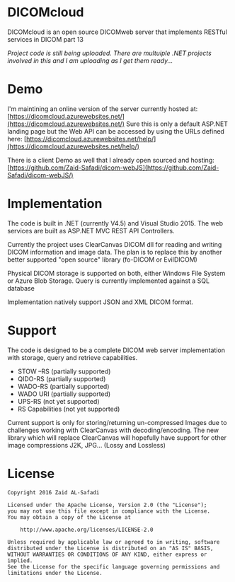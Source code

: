 # DICOMcloud
DICOMcloud is an open source DICOMweb server that implements RESTful services in DICOM part 13

*Project code is still being uploaded. There are multuiple .NET projects involved in this and I am uploading as I get them ready...*

# Demo
I'm maintining an online version of the server currently hosted at: 
[https://dicomcloud.azurewebsites.net/](https://dicomcloud.azurewebsites.net/)
Sure this is only a default ASP.NET landing page but the Web API can be accessed by using the URLs defined here:
[https://dicomcloud.azurewebsites.net/help/](https://dicomcloud.azurewebsites.net/help/)

There is a client Demo as well that I already open sourced and hosting:
[https://github.com/Zaid-Safadi/dicom-webJS](https://github.com/Zaid-Safadi/dicom-webJS/)

# Implementation
The code is built in .NET (currently V4.5) and Visual Studio 2015. The web services are built as ASP.NET MVC REST API Controllers.

Currently the project uses ClearCanvas DICOM dll for reading and writing DICOM information and image data. The plan is to replace this by another better supported "open source" library (fo-DICOM or EvilDICOM)

Physical DICOM storage is supported on both, either Windows File System or Azure Blob Storage.
Query is currently implemented against a SQL database

Implementation natively support JSON and XML DICOM format.



# Support
The code is designed to be a complete DICOM web server implementation with storage, query and retrieve capabilities.

   - STOW –RS (partially supported)
   - QIDO-RS (partially supported)
   - WADO-RS (partially supported)
   - WADO URI (partially supported)
   - UPS-RS (not yet supported)
   - RS Capabilities (not yet supported)

Current support is only for storing/returning un-compressed Images due to challenges working with ClearCanvas with decoding/encoding. 
The new library which will replace ClearCanvas will hopefully have support for other image compressions J2K, JPG... (Lossy and Lossless)

# License
 
    Copyright 2016 Zaid AL-Safadi

    Licensed under the Apache License, Version 2.0 (the "License");
    you may not use this file except in compliance with the License.
    You may obtain a copy of the License at

        http://www.apache.org/licenses/LICENSE-2.0

    Unless required by applicable law or agreed to in writing, software
    distributed under the License is distributed on an "AS IS" BASIS,
    WITHOUT WARRANTIES OR CONDITIONS OF ANY KIND, either express or implied.
    See the License for the specific language governing permissions and
    limitations under the License.
